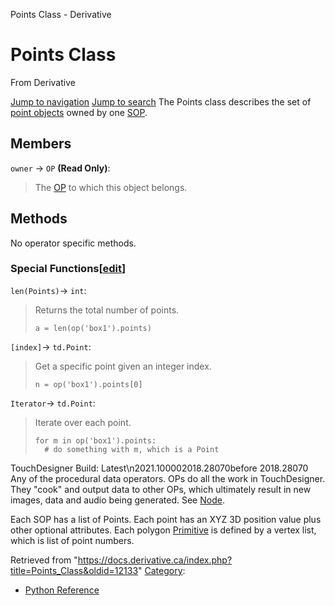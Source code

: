 

Points Class - Derivative




# Points Class
From Derivative

[Jump to navigation](#mw-head)
[Jump to search](#searchInput)
The Points class describes the set of [point objects](Point_Class.html "Point Class") owned by one [SOP](SOP_Class.html "SOP Class").
  

## Members
`owner` → `OP` **(Read Only)**:
> The [OP](OP_Class.html "OP Class") to which this object belongs.
## Methods
No operator specific methods.
### Special Functions[[edit](https://docs.derivative.ca/index.php?title=Template:SubSection&action=edit&section=T-1 "Edit section: Special Functions")]
`len(Points)`→ `int`:
> Returns the total number of points.
> 
> ```
> a = len(op('box1').points)
> 
> ```
`[index]`→ `td.Point`:
> Get a specific point given an integer index.
> 
> ```
> n = op('box1').points[0]
> 
> ```
`Iterator`→ `td.Point`:
> Iterate over each point.
> 
> ```
> for m in op('box1').points:
> 	# do something with m, which is a Point
> 
> ```
  
TouchDesigner Build: Latest\n2021.100002018.28070before 2018.28070
Any of the procedural data operators. OPs do all the work in TouchDesigner. They "cook" and output data to other OPs, which ultimately result in new images, data and audio being generated. See [Node](Node.html "Node").

Each SOP has a list of Points. Each point has an XYZ 3D position value plus other optional attributes. Each polygon [Primitive](Primitive.html "Primitive") is defined by a vertex list, which is list of point numbers.

Retrieved from "<https://docs.derivative.ca/index.php?title=Points_Class&oldid=12133>"
[Category](Special_Categories.html "Special:Categories"):
* [Python Reference](Category_Python_Reference.html "Category:Python Reference")